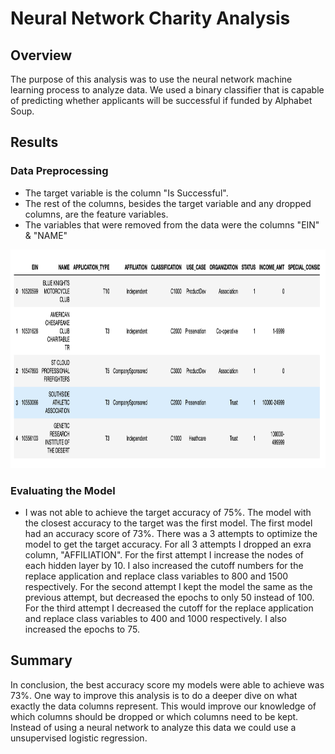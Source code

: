# Neural Network Charity Analysis

## Overview

The purpose of this analysis was to use the neural network machine learning process to analyze data.  We used a binary classifier that is capable of predicting whether applicants will be successful if funded by Alphabet Soup.

## Results

### Data Preprocessing 

- The target variable is the column "Is Successful".
- The rest of the columns, besides the target variable and any dropped columns, are the feature variables.
- The variables that were removed from the data were the columns "EIN" & "NAME"

<img src="https://github.com/bwheeler98/Neural_Network_Charity_Analysis/blob/e91992730555ddb3ebedd4e6bb63ffd09e3a88eb/Screen%20Shot%202022-08-05%20at%2010.44.33%20AM.png" width="700" height="350">

### Evaluating the Model

- I was not able to achieve the target accuracy of 75%.  The model with the closest accuracy to the target was the first model.  The first model had an accuracy score of 73%.  There was a 3 attempts to optimize the model to get the target accuracy.  For all 3 attempts I dropped an exra column, "AFFILIATION".  For the first attempt I increase the nodes of each hidden layer by 10.  I also increased the cutoff numbers for the replace application and replace class variables to 800 and 1500 respectively.  For the second attempt I kept the model the same as the previous attempt, but decreased the epochs to only 50 instead of 100.  For the third attempt I decreased the cutoff for the replace application and replace class variables to 400 and 1000 respectively.  I also increased the epochs to 75.  

## Summary

In conclusion, the best accuracy score my models were able to achieve was 73%.  One way to improve this analysis is to do a deeper dive on what exactly the data columns represent.  This would improve our knowledge of which columns should be dropped or which columns need to be kept.  Instead of using a neural network to analyze this data we could use a unsupervised logistic regression.
